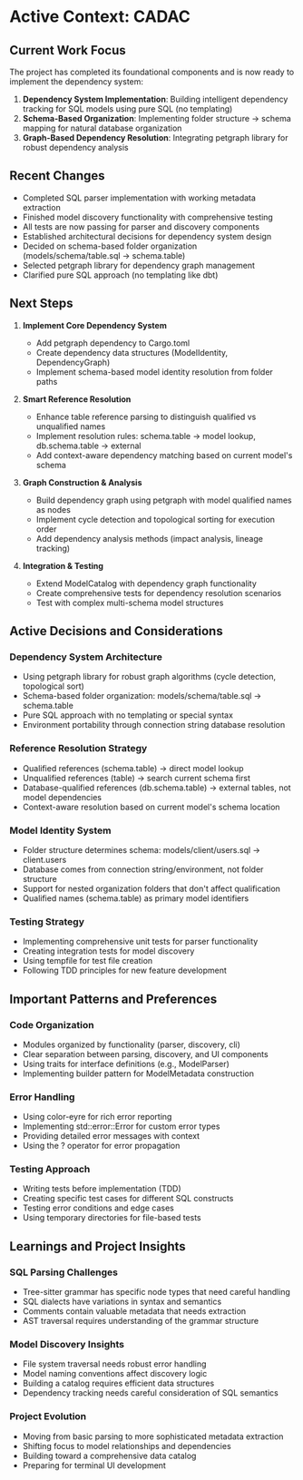 # Active Context: CADAC

## Current Work Focus
The project has completed its foundational components and is now ready to implement the dependency system:

1. **Dependency System Implementation**: Building intelligent dependency tracking for SQL models using pure SQL (no templating)
2. **Schema-Based Organization**: Implementing folder structure → schema mapping for natural database organization
3. **Graph-Based Dependency Resolution**: Integrating petgraph library for robust dependency analysis

## Recent Changes
- Completed SQL parser implementation with working metadata extraction
- Finished model discovery functionality with comprehensive testing
- All tests are now passing for parser and discovery components
- Established architectural decisions for dependency system design
- Decided on schema-based folder organization (models/schema/table.sql → schema.table)
- Selected petgraph library for dependency graph management
- Clarified pure SQL approach (no templating like dbt)

## Next Steps
1. **Implement Core Dependency System**
   - Add petgraph dependency to Cargo.toml
   - Create dependency data structures (ModelIdentity, DependencyGraph)
   - Implement schema-based model identity resolution from folder paths

2. **Smart Reference Resolution**
   - Enhance table reference parsing to distinguish qualified vs unqualified names
   - Implement resolution rules: schema.table → model lookup, db.schema.table → external
   - Add context-aware dependency matching based on current model's schema

3. **Graph Construction & Analysis**
   - Build dependency graph using petgraph with model qualified names as nodes
   - Implement cycle detection and topological sorting for execution order
   - Add dependency analysis methods (impact analysis, lineage tracking)

4. **Integration & Testing**
   - Extend ModelCatalog with dependency graph functionality
   - Create comprehensive tests for dependency resolution scenarios
   - Test with complex multi-schema model structures

## Active Decisions and Considerations

### Dependency System Architecture
- Using petgraph library for robust graph algorithms (cycle detection, topological sort)
- Schema-based folder organization: models/schema/table.sql → schema.table
- Pure SQL approach with no templating or special syntax
- Environment portability through connection string database resolution

### Reference Resolution Strategy
- Qualified references (schema.table) → direct model lookup
- Unqualified references (table) → search current schema first
- Database-qualified references (db.schema.table) → external tables, not model dependencies
- Context-aware resolution based on current model's schema location

### Model Identity System
- Folder structure determines schema: models/client/users.sql → client.users
- Database comes from connection string/environment, not folder structure
- Support for nested organization folders that don't affect qualification
- Qualified names (schema.table) as primary model identifiers

### Testing Strategy
- Implementing comprehensive unit tests for parser functionality
- Creating integration tests for model discovery
- Using tempfile for test file creation
- Following TDD principles for new feature development

## Important Patterns and Preferences

### Code Organization
- Modules organized by functionality (parser, discovery, cli)
- Clear separation between parsing, discovery, and UI components
- Using traits for interface definitions (e.g., ModelParser)
- Implementing builder pattern for ModelMetadata construction

### Error Handling
- Using color-eyre for rich error reporting
- Implementing std::error::Error for custom error types
- Providing detailed error messages with context
- Using the ? operator for error propagation

### Testing Approach
- Writing tests before implementation (TDD)
- Creating specific test cases for different SQL constructs
- Testing error conditions and edge cases
- Using temporary directories for file-based tests

## Learnings and Project Insights

### SQL Parsing Challenges
- Tree-sitter grammar has specific node types that need careful handling
- SQL dialects have variations in syntax and semantics
- Comments contain valuable metadata that needs extraction
- AST traversal requires understanding of the grammar structure

### Model Discovery Insights
- File system traversal needs robust error handling
- Model naming conventions affect discovery logic
- Building a catalog requires efficient data structures
- Dependency tracking needs careful consideration of SQL semantics

### Project Evolution
- Moving from basic parsing to more sophisticated metadata extraction
- Shifting focus to model relationships and dependencies
- Building toward a comprehensive data catalog
- Preparing for terminal UI development
